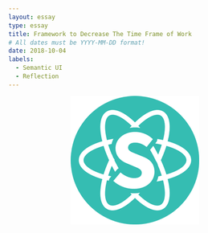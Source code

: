 ```yaml
---
layout: essay
type: essay
title: Framework to Decrease The Time Frame of Work
# All dates must be YYYY-MM-DD format!
date: 2018-10-04
labels:
  - Semantic UI
  - Reflection
---
```


<p align="center">
  <img src="../images/Semantic_UI_Logo.png">
</p>
